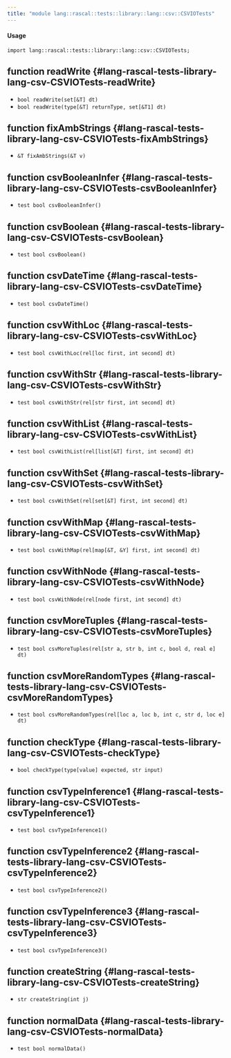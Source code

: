 ```yaml
---
title: "module lang::rascal::tests::library::lang::csv::CSVIOTests"
---
```


#### Usage

`import lang::rascal::tests::library::lang::csv::CSVIOTests;`

## function readWrite {#lang-rascal-tests-library-lang-csv-CSVIOTests-readWrite}

* ``bool readWrite(set[&T] dt)``
* ``bool readWrite(type[&T] returnType, set[&T1] dt)``

## function fixAmbStrings {#lang-rascal-tests-library-lang-csv-CSVIOTests-fixAmbStrings}

* ``&T fixAmbStrings(&T v)``

## function csvBooleanInfer {#lang-rascal-tests-library-lang-csv-CSVIOTests-csvBooleanInfer}

* ``test bool csvBooleanInfer()``

## function csvBoolean {#lang-rascal-tests-library-lang-csv-CSVIOTests-csvBoolean}

* ``test bool csvBoolean()``

## function csvDateTime {#lang-rascal-tests-library-lang-csv-CSVIOTests-csvDateTime}

* ``test bool csvDateTime()``

## function csvWithLoc {#lang-rascal-tests-library-lang-csv-CSVIOTests-csvWithLoc}

* ``test bool csvWithLoc(rel[loc first, int second] dt)``

## function csvWithStr {#lang-rascal-tests-library-lang-csv-CSVIOTests-csvWithStr}

* ``test bool csvWithStr(rel[str first, int second] dt)``

## function csvWithList {#lang-rascal-tests-library-lang-csv-CSVIOTests-csvWithList}

* ``test bool csvWithList(rel[list[&T] first, int second] dt)``

## function csvWithSet {#lang-rascal-tests-library-lang-csv-CSVIOTests-csvWithSet}

* ``test bool csvWithSet(rel[set[&T] first, int second] dt)``

## function csvWithMap {#lang-rascal-tests-library-lang-csv-CSVIOTests-csvWithMap}

* ``test bool csvWithMap(rel[map[&T, &Y] first, int second] dt)``

## function csvWithNode {#lang-rascal-tests-library-lang-csv-CSVIOTests-csvWithNode}

* ``test bool csvWithNode(rel[node first, int second] dt)``

## function csvMoreTuples {#lang-rascal-tests-library-lang-csv-CSVIOTests-csvMoreTuples}

* ``test bool csvMoreTuples(rel[str a, str b, int c, bool d, real e] dt)``

## function csvMoreRandomTypes {#lang-rascal-tests-library-lang-csv-CSVIOTests-csvMoreRandomTypes}

* ``test bool csvMoreRandomTypes(rel[loc a, loc b, int c, str d, loc e] dt)``

## function checkType {#lang-rascal-tests-library-lang-csv-CSVIOTests-checkType}

* ``bool checkType(type[value] expected, str input)``

## function csvTypeInference1 {#lang-rascal-tests-library-lang-csv-CSVIOTests-csvTypeInference1}

* ``test bool csvTypeInference1()``

## function csvTypeInference2 {#lang-rascal-tests-library-lang-csv-CSVIOTests-csvTypeInference2}

* ``test bool csvTypeInference2()``

## function csvTypeInference3 {#lang-rascal-tests-library-lang-csv-CSVIOTests-csvTypeInference3}

* ``test bool csvTypeInference3()``

## function createString {#lang-rascal-tests-library-lang-csv-CSVIOTests-createString}

* ``str createString(int j)``

## function normalData {#lang-rascal-tests-library-lang-csv-CSVIOTests-normalData}

* ``test bool normalData()``


